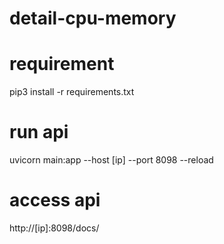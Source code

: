 # detail-cpu-memory
# requirement 
pip3 install -r requirements.txt

# run api
uvicorn main:app --host [ip] --port 8098 --reload

# access api
http://[ip]:8098/docs/

